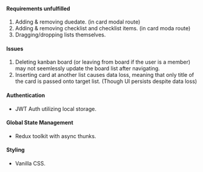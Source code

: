 #### Requirements unfulfilled
1. Adding & removing duedate. (in card modal route)
2. Adding & removing checklist and checklist items. (in card moda route)
3. Dragging/dropping lists themselves.


#### Issues
1. Deleting kanban board (or leaving from board if the user is a member) may not seemlessly update the board list after navigating.
2. Inserting card at another list causes data loss, meaning that only title of the card is passed onto target list. (Though UI persists despite data loss)


#### Authentication
* JWT Auth utilizing local storage.

#### Global State Management
* Redux toolkit with async thunks.

#### Styling
* Vanilla CSS.






